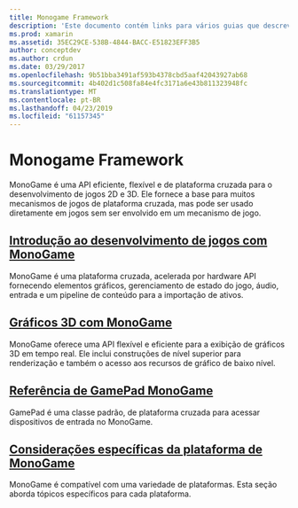 ```yaml
---
title: Monogame Framework
description: 'Este documento contém links para vários guias que descrevem o desenvolvimento de jogos com MonoGame: uma visão geral, discussões sobre elementos gráficos 3D e gamepads, além de analisar considerações específicas da plataforma.'
ms.prod: xamarin
ms.assetid: 35EC29CE-538B-4844-BACC-E51823EFF3B5
author: conceptdev
ms.author: crdun
ms.date: 03/29/2017
ms.openlocfilehash: 9b51bba3491af593b4378cbd5aaf42043927ab68
ms.sourcegitcommit: 4b402d1c508fa84e4fc3171a6e43b811323948fc
ms.translationtype: MT
ms.contentlocale: pt-BR
ms.lasthandoff: 04/23/2019
ms.locfileid: "61157345"
---
```

# <a name="monogame-framework"></a>Monogame Framework

MonoGame é uma API eficiente, flexível e de plataforma cruzada para o desenvolvimento de jogos 2D e 3D. Ele fornece a base para muitos mecanismos de jogos de plataforma cruzada, mas pode ser usado diretamente em jogos sem ser envolvido em um mecanismo de jogo.

## <a name="introduction-to-game-development-with-monogamegraphics-gamesmonogameintroductionindexmd"></a>[Introdução ao desenvolvimento de jogos com MonoGame](~/graphics-games/monogame/introduction/index.md)

MonoGame é uma plataforma cruzada, acelerada por hardware API fornecendo elementos gráficos, gerenciamento de estado do jogo, áudio, entrada e um pipeline de conteúdo para a importação de ativos.

## <a name="3d-graphics-with-monogamegraphics-gamesmonogame3dindexmd"></a>[Gráficos 3D com MonoGame](~/graphics-games/monogame/3d/index.md)

MonoGame oferece uma API flexível e eficiente para a exibição de gráficos 3D em tempo real. Ele inclui construções de nível superior para renderização e também o acesso aos recursos de gráfico de baixo nível.

## <a name="monogame-gamepad-referencegraphics-gamesmonogameinputmd"></a>[Referência de GamePad MonoGame](~/graphics-games/monogame/input.md)

GamePad é uma classe padrão, de plataforma cruzada para acessar dispositivos de entrada no MonoGame.

## <a name="monogame-platform-specific-considerationsgraphics-gamesmonogameplatformsindexmd"></a>[Considerações específicas da plataforma de MonoGame](~/graphics-games/monogame/platforms/index.md)

MonoGame é compatível com uma variedade de plataformas. Esta seção aborda tópicos específicos para cada plataforma.
